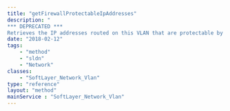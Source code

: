 ```yaml
---
title: "getFirewallProtectableIpAddresses"
description: "
*** DEPRECATED ***
Retrieves the IP addresses routed on this VLAN that are protectable by a Hardware Firewall. "
date: "2018-02-12"
tags:
    - "method"
    - "sldn"
    - "Network"
classes:
    - "SoftLayer_Network_Vlan"
type: "reference"
layout: "method"
mainService : "SoftLayer_Network_Vlan"
---
```


